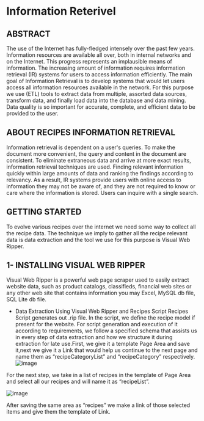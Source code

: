 # Information Reterivel 

## ABSTRACT
The use of the Internet has fully-fledged intensely over the past few years. Information resources are available all over, both in internal networks and on the Internet. This progress represents an implausible means of information. The increasing amount of information requires information retrieval (IR) systems for users to access information efficiently. The main goal of Information Retrieval is to develop systems that would let users access all information resources available in the network. For this purpose we use (ETL) tools to extract data from multiple, assorted data sources, transform data, and finally load data into the database and data mining. Data quality is so important for accurate, complete, and efficient data to be provided to the user.
## ABOUT RECIPES INFORMATION RETRIEVAL
Information retrieval is dependent on a user's queries. To make the document more convenient, the query and content in the document are consistent. To eliminate extraneous data and arrive at more exact results, information retrieval techniques are used. Finding relevant information quickly within large amounts of data and ranking the findings according to relevancy. As a result, IR systems provide users with online access to information they may not be aware of, and they are not required to know or care where the information is stored. Users can inquire with a single search.
## GETTING STARTED
To evolve various recipes over the internet we need some way to collect all the recipe data. The technique we imply to gather all the recipe relevant data is data extraction and the tool we use for this purpose is Visual Web Ripper.
## 1-	INSTALLING VISUAL WEB RIPPER
Visual Web Ripper is a powerful web page scraper used to easily extract website data, such as product catalogs, classifieds, financial web sites or any other web site that contains information you may Excel, MySQL db file, SQL Lite db file.
*	Data Extraction Using Visual Web Ripper and Recipes Script
Recipes Script generates out .rip file. In the script, we define the recipe model if present for the website. For script generation and execution of it according to requirements, we follow a specified schema that assists us in every step of data extraction and how we structure it during extraction for late use.First, we give it a template Page Area and save it,next we give it a Link that would help us continue to the next page and name them as “recipeCategoryList” and “recipeCategory” respectively. 
![image](https://user-images.githubusercontent.com/96038471/156801914-810e6114-98a8-4473-8c59-4e480db3592b.png)

For the next step, we take in a list of recipes in the template of Page Area and select all our recipes and will name it as “recipeList”. 

![image](https://user-images.githubusercontent.com/96038471/156802372-10aa788f-064b-4104-8011-a29afb958097.png)

After saving the same area as “recipes” we make a link of those selected items and give them the template of Link. 



 
